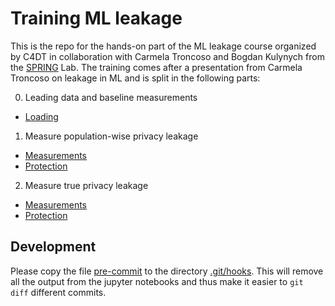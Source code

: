 # Training ML leakage

This is the repo for the hands-on part of the ML leakage course organized by C4DT in
collaboration with Carmela Troncoso and Bogdan Kulynych from the [SPRING](https://spring.epfl.ch) Lab.
The training comes after a presentation from Carmela Troncoso on leakage in ML
and is split in the following parts:

0. Leading data and baseline measurements

- [Loading](./ml_load_data.ipynb)

1. Measure population-wise privacy leakage

- [Measurements](./1-population-metric.ipynb)
- [Protection](./1-population-metric-diffpriv.ipynb)

2. Measure true privacy leakage

- [Measurements](./2-reference-metric.ipynb)
- [Protection](./2-reference-metric-diffpriv.ipynb)

## Development

Please copy the file [pre-commit](./pre-commit) to the directory [.git/hooks](.git/hooks).
This will remove all the output from the jupyter notebooks and thus make it easier to `git diff` different
commits.